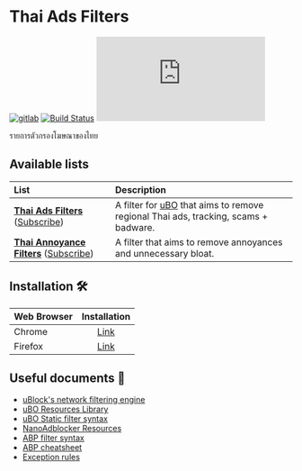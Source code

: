 # Thai Ads Filters

[![gitlab](https://img.shields.io/badge/gitlab-mirror-red.svg?logo=gitlab)](https://gitlab.com/adblock-thai/thai-ads-filter)
[![Build Status](https://travis-ci.org/adblock-thai/thai-ads-filter.svg?branch=master)](https://travis-ci.org/adblock-thai/thai-ads-filter)
[![Repo size](https://img.badgesize.io/adblock-thai/thai-ads-filter/gh-pages/subscription.txt?style=flat-round&label=filter%20size)](https://github.com/adblock-thai/thai-ads-filter)

รายการตัวกรองโฆษณาของไทย

## Available lists
| List                          | Description                                                             |
|:------------------------------|:------------------------------------------------------------------------|
**[Thai Ads Filters](https://adblock-thai.github.io/thai-ads-filter/subscription.txt)** ([Subscribe][Thai Ads Filter Subscribe]) | A filter for [uBO](https://github.com/gorhill/uBlock) that aims to remove regional Thai ads, tracking, scams + badware. |
**[Thai Annoyance Filters](https://adblock-thai.github.io/thai-ads-filter/annoyance.txt)** ([Subscribe][Thai Annoyance Filter Subscribe]) | A filter that aims to remove annoyances and unnecessary bloat. |

[Thai Ads Filter Subscribe]: https://subscribe.adblockplus.org/?location=https://adblock-thai.github.io/thai-ads-filter/subscription.txt&amp;title=Thai%20Adblock%20List
[Thai Annoyance Filter Subscribe]: https://subscribe.adblockplus.org/?location=https://adblock-thai.github.io/thai-ads-filter/annoyance.txt&amp;title=Thai%20Annoyances%20List

## Installation 🛠
| Web Browser | Installation |
|----------|:-------------:|
| Chrome   |  [Link](https://adblock-thai.github.io/%E0%B8%A7%E0%B8%B4%E0%B8%98%E0%B8%B5%E0%B8%95%E0%B8%B4%E0%B8%94%E0%B8%95%E0%B8%B1%E0%B9%89%E0%B8%87%E0%B9%82%E0%B8%9B%E0%B8%A3%E0%B9%81%E0%B8%81%E0%B8%A3%E0%B8%A1%E0%B8%9A%E0%B8%A5%E0%B9%87%E0%B8%AD%E0%B8%81%E0%B9%82%E0%B8%86%E0%B8%A9%E0%B8%93%E0%B8%B2%E0%B8%AA%E0%B8%B3%E0%B8%AB%E0%B8%A3%E0%B8%B1%E0%B8%9A-chrome) |
| Firefox  |  [Link](https://adblock-thai.github.io/%E0%B8%A7%E0%B8%B4%E0%B8%98%E0%B8%B5%E0%B8%95%E0%B8%B4%E0%B8%94%E0%B8%95%E0%B8%B1%E0%B9%89%E0%B8%87%E0%B9%82%E0%B8%9B%E0%B8%A3%E0%B9%81%E0%B8%81%E0%B8%A3%E0%B8%A1%E0%B8%9A%E0%B8%A5%E0%B9%87%E0%B8%AD%E0%B8%81%E0%B9%82%E0%B8%86%E0%B8%A9%E0%B8%93%E0%B8%B2%E0%B8%AA%E0%B8%B3%E0%B8%AB%E0%B8%A3%E0%B8%B1%E0%B8%9A-firefox-%E0%B9%83%E0%B8%8A%E0%B9%89%E0%B9%83%E0%B8%99-android-%E0%B9%84%E0%B8%94%E0%B9%89)   |

## Useful documents 📝
- [uBlock's network filtering engine](https://github.com/gorhill/uBlock/wiki/Overview-of-uBlock's-network-filtering-engine)
- [uBO Resources Library](https://github.com/gorhill/uBlock/wiki/Resources-Library)
- [uBO Static filter syntax](https://github.com/gorhill/uBlock/wiki/Static-filter-syntax)
- [NanoAdblocker Resources](https://github.com/NanoAdblocker/NanoFilters/blob/master/NanoFiltersSource/NanoResources.txt)
- [ABP filter syntax](https://help.eyeo.com/en/adblockplus/how-to-write-filters)
- [ABP cheatsheet](https://adblockplus.org/filter-cheatsheet)
- [Exception rules](https://help.eyeo.com/en/adblockplus/how-to-write-filters#elemhide_exceptions)
